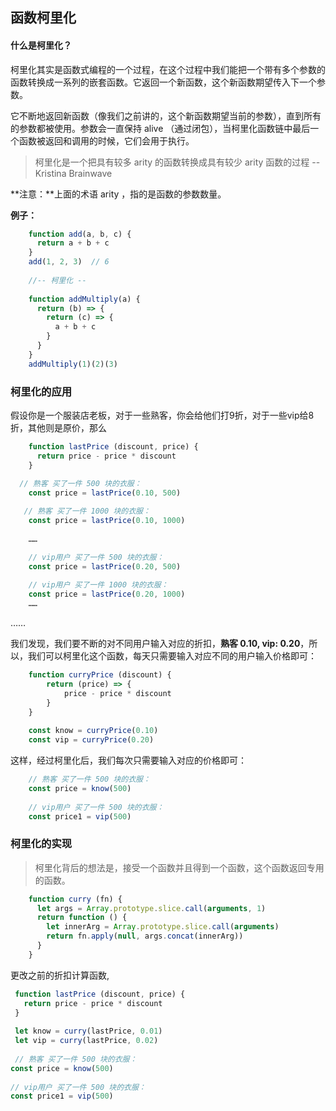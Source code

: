 ## 函数柯里化

#### 什么是柯里化？
柯里化其实是函数式编程的一个过程，在这个过程中我们能把一个带有多个参数的函数转换成一系列的嵌套函数。它返回一个新函数，这个新函数期望传入下一个参数。

它不断地返回新函数（像我们之前讲的，这个新函数期望当前的参数），直到所有的参数都被使用。参数会一直保持 alive （通过闭包），当柯里化函数链中最后一个函数被返回和调用的时候，它们会用于执行。
> 柯里化是一个把具有较多 arity 的函数转换成具有较少 arity 函数的过程 -- Kristina Brainwave

**注意：**上面的术语 arity ，指的是函数的参数数量。

**例子：**
```javascript
    function add(a, b, c) {
      return a + b + c
    }
    add(1, 2, 3)  // 6
    
    //-- 柯里化 --
    
    function addMultiply(a) {
      return (b) => {
        return (c) => {
          a + b + c
        }
      }
    }
    addMultiply(1)(2)(3)
```

### 柯里化的应用
假设你是一个服装店老板，对于一些熟客，你会给他们打9折，对于一些vip给8折，其他则是原价，那么
```javascript
    function lastPrice (discount, price) {
      return price - price * discount
    }
```

```javascript
  // 熟客 买了一件 500 块的衣服：
    const price = lastPrice(0.10, 500)
    
   // 熟客 买了一件 1000 块的衣服：
    const price = lastPrice(0.10, 1000)
    
    ……
```
    

```javascript
    // vip用户 买了一件 500 块的衣服：
    const price = lastPrice(0.20, 500)
    
    // vip用户 买了一件 1000 块的衣服：
    const price = lastPrice(0.20, 1000)
    ……
```

……

我们发现，我们要不断的对不同用户输入对应的折扣，**熟客 0.10, vip: 0.20**，所以，我们可以柯里化这个函数，每天只需要输入对应不同的用户输入价格即可：
```javascript
    function curryPrice (discount) {
        return (price) => {
            price - price * discount
        }
    } 
    
    const know = curryPrice(0.10)
    const vip = curryPrice(0.20)
```
这样，经过柯里化后，我们每次只需要输入对应的价格即可：
```javascript
    // 熟客 买了一件 500 块的衣服：
    const price = know(500)
    
    // vip用户 买了一件 500 块的衣服：
    const price1 = vip(500)
```

### 柯里化的实现
> 柯里化背后的想法是，接受一个函数并且得到一个函数，这个函数返回专用的函数。
```javascript
    function curry (fn) {
      let args = Array.prototype.slice.call(arguments, 1)
      return function () {
        let innerArg = Array.prototype.slice.call(arguments)
        return fn.apply(null, args.concat(innerArg))
      }
    }
```

更改之前的折扣计算函数,
```javascript
 function lastPrice (discount, price) {
   return price - price * discount
 }
 
 let know = curry(lastPrice, 0.01)
 let vip = curry(lastPrice, 0.02)
 
 // 熟客 买了一件 500 块的衣服：
const price = know(500)
    
// vip用户 买了一件 500 块的衣服：
const price1 = vip(500)
```